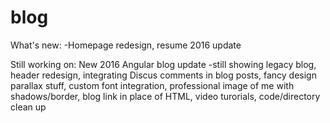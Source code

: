 # blog
What's new:
-Homepage redesign, resume 2016 update 

Still working on:
New 2016 Angular blog update -still showing legacy blog, header redesign, integrating Discus comments in blog posts, fancy design parallax stuff, custom font integration, professional image of me with shadows/border, blog link in place of HTML, video turorials, code/directory clean up 
